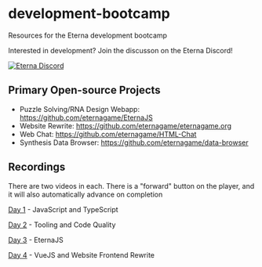 # development-bootcamp
Resources for the Eterna development bootcamp

Interested in development? Join the discusson on the Eterna Discord!

[![Eterna Discord](https://discord.com/api/guilds/702618517589065758/widget.png?style=banner2)](https://discord.gg/KYeTwux)

## Primary Open-source Projects
* Puzzle Solving/RNA Design Webapp: https://github.com/eternagame/EternaJS
* Website Rewrite: https://github.com/eternagame/eternagame.org
* Web Chat: https://github.com/eternagame/HTML-Chat
* Synthesis Data Browser: https://github.com/eternagame/data-browser

## Recordings
There are two videos in each. There is a "forward" button on the player, and it will also automatically advance on completion

[Day 1](https://stanford.zoom.us/rec/play/vcUrfu2pqWo3HoCW4gSDAPF8W421eKKshnBL8vRfzxqyB3RSN1H3YudGYLBcE6OdFAWiTCEX0vgVmoO4?continueMode=true) - JavaScript and TypeScript

[Day 2](https://stanford.zoom.us/rec/play/6JUuf-mp_2k3HdfHsgSDC6d-W464Lqis0CdI-_pbnhnjVHYLZwXzYLcWZORpc4zznGbAf0eCIV8_78Sz?continueMode=true) - Tooling and Code Quality

[Day 3](https://stanford.zoom.us/rec/play/tMEucu2p-Gg3GdLA5ASDU_N6W9TpLams2iUeqfsIzB29BXcHZ1T0b7BAYbAM6tm7t9pY-rXFR7xO8FOj?continueMode=true) - EternaJS

[Day 4](https://stanford.zoom.us/rec/play/6ZcsIrj6_zI3TNeTuASDA6N5W9XpLf6sh3dL_qFfmBznVSUGOgGnZ7pHMet8mYzIwx5rZXinRf0bAtjb?continueMode=true) - VueJS and Website Frontend Rewrite
